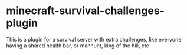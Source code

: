 # minecraft-survival-challenges-plugin
This is a plugin for a survival server with extra challenges, like everyone having a shared health bar, or manhunt, king of the hill, etc
